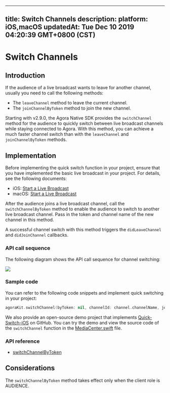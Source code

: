 
---
title: Switch Channels
description: 
platform: iOS,macOS
updatedAt: Tue Dec 10 2019 04:20:39 GMT+0800 (CST)
---
# Switch Channels
## Introduction

If the audience of a live broadcast wants to leave for another channel, usually you need to call the following methods:

- The `leaveChannel` method to leave the current channel.
- The `joinChannelByToken` method to join the new channel.

Starting with v2.9.0, the Agora Native SDK provides the `switchChannel` method for the audience to quickly switch between live broadcast channels while staying connected to Agora. With this method, you can achieve a much faster channel switch than with the `leaveChannel` and `joinChannelByToken` methods. 

## Implementation

Before implementing the quick switch function in your project, ensure that you have implemented the basic live broadcast in your project. For details, see the following documents:
- iOS: [Start a Live Broadcast](../../en/Audio%20Broadcast/start_live_ios.md)
- macOS: [Start a Live Broadcast](../../en/Audio%20Broadcast/start_live_mac.md)

After the audience joins a live broadcast channel, call the `switchChannelByToken` method to enable the audience to switch to another live broadcast channel. Pass in the token and channel name of the new channel in this method.

A successful channel switch with this method triggers the `didLeaveChannel` and `didJoinChannel` callbacks.

### API call sequence

The following diagram shows the API call sequence for channel switching:

![](https://web-cdn.agora.io/docs-files/1569229120252)

### Sample code

You can refer to the following code snippets and implement quick switching in your project:

```swift
agoraKit.switchChannel(byToken: nil, channelId: channel.channelName, joinSuccess: nil)
```

We also provide an open-source demo project that implements [Quick-Switch-iOS](https://github.com/AgoraIO/Advanced-Video/tree/master/Quick-Switch-Channel/Quick-Switch-iOS) on GitHub. You can try the demo and view the source code of the `switchChannel` function in the [MediaCenter.swift](https://github.com/AgoraIO/Advanced-Video/blob/master/Quick-Switch-Channel/Quick-Switch-iOS/Quick-Switch/MediaCenter.swift) file.

### API reference

- [switchChannelByToken](https://docs.agora.io/en/Audio%20Broadcast/API%20Reference/oc/Classes/AgoraRtcEngineKit.html#//api/name/switchChannelByToken:channelId:joinSuccess:)

## Considerations

The `switchChannelByToken` method takes effect only when the client role is AUDIENCE.
